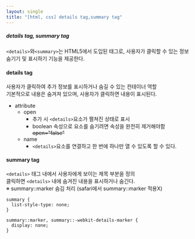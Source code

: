 ```yaml
---
layout: single
title: "[html, css] details tag,summary tag"
---
```

##### details tag, summary tag  
`<details>`와`<summary>`는 HTML5에서 도입된 태그로, 사용자가 클릭할 수 있는 정보 숨기기 및 표시하기 기능을 제공한다.
   
#### details tag   
사용자가 클릭하여 추가 정보를 표시하거나 숨길 수 있는 컨테이너 역할   
기본적으로 내용은 숨겨져 있으며, 사용자가 클릭하면 내용이 표시된다.   
- attribute
  - open
    - 추가 시 `<details>`요소가 펼쳐진 상태로 표시
    - boolean 속성으로 요소를 숨기려면 속성을 완전히 제거해야함 ~~open="false"~~
  - name
    - `<details>`요소를 연결하고 한 번에 하나만 열 수 있도록 할 수 있다.

#### summary tag   
`<details>` 태그 내에서 사용자에게 보이는 제목 부분을 정의   
클릭하면 `<details>` 내에 숨겨진 내용을 표시하거나 숨긴다.      
※ summary::marker 숨김 처리 (safari에서 summary::marker 적용X)   
```
summary {
  list-style-type: none;
}

summary::marker, summary::-webkit-details-marker {
  display: none;
}
```
